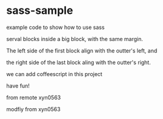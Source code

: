 sass-sample
===========

example code to show how to use sass

serval blocks inside a big block, with the same margin.

The left side of the first block align with the outter's left, and

the right side of the last block aling with the outter's right.

we can add coffeescript in this project

have fun!

from remote xyn0563

modfiy from xyn0563

